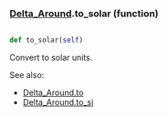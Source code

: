 ### [Delta_Around](Delta_Around.md).to_solar (function)


```py

def to_solar(self)

```



Convert to solar units.

See also:

* [Delta_Around.to](Delta_Around.to.md)
* [Delta_Around.to_si](Delta_Around.to_si.md)


